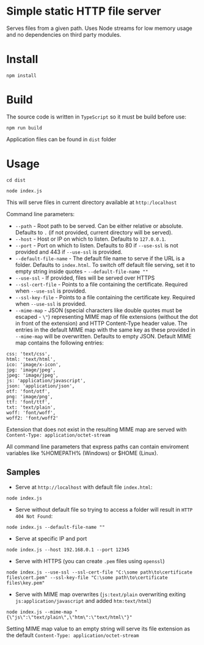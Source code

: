 # Simple static HTTP file server
Serves files from a given path. Uses Node streams for low memory usage and no dependencies on third party modules.

# Install
`npm install`

# Build
The source code is written in `TypeScript` so it must be build before use:

`npm run build`

Application files can be found in `dist` folder

# Usage
`cd dist`

`node index.js`

This will serve files in current directory available at `http:/localhost`

Command line parameters:
- `--path` - Root path to be served. Can be either relative or absolute. Defaults to `.` (if not provided, current directory will be served).
- `--host` - Host or IP on which to listen. Defaults to `127.0.0.1`.
- `--port` - Port on which to listen. Defaults to 80 if `--use-ssl` is not provided and 443 if `--use-ssl` is provided.
- `--default-file-name` - The default file name to serve if the URL is a folder. Defaults to `index.html`. To switch off default file serving, set it to empty string inside quotes - `--default-file-name ""`
- `--use-ssl` - If provided, files will be served over HTTPS
- `--ssl-cert-file` - Points to a file containing the certificate. Required when `--use-ssl` is provided.
- `--ssl-key-file` - Points to a file containing the certificate key. Required when `--use-ssl` is provided.
- `--mime-map` - JSON (special characters like double quotes must be escaped - `\"`) representing MIME map of file extensions (without the dot in front of the extension) and HTTP Content-Type header value. The entries in the default MIME map with the same key as these provided in `--mime-map` will be overwritten. Defaults to empty JSON. Default MIME map contains the following entries:

```
css: 'text/css',
html: 'text/html',
ico: 'image/x-icon',
jpg: 'image/jpeg',
jpeg: 'image/jpeg',
js: 'application/javascript',
json: 'application/json',
otf: 'font/otf',
png: 'image/png',
ttf: 'font/ttf',
txt: 'text/plain',
woff: 'font/woff',
woff2: 'font/woff2'
```

Extension that does not exist in the resulting MIME map are served with `Content-Type: application/octet-stream`

All command line parameters that express paths can contain enviroment variables like %HOMEPATH% (Windows) or $HOME (Linux).

## Samples
- Serve at `http://localhost` with default file `index.html`:

`node index.js`

- Serve without default file so trying to access a folder will result in `HTTP 404 Not Found`:

`node index.js --default-file-name ""`

- Serve at specific IP and port

`node index.js --host 192.168.0.1 --port 12345`

- Serve with HTTPS (you can create `.pem` files using `openssl`)

`node index.js --use-ssl --ssl-cert-file "C:\some path\to\certificate files\cert.pem" --ssl-key-file "C:\some path\to\certificate files\key.pem"`

- Serve with MIME map overwrites (`js:text/plain` overwriting exiting `js:application/javascript` and added `htm:text/html`) 

`node index.js --mime-map "{\"js\":\"text/plain\",\"htm\":\"text/html\"}"`

Setting MIME map value to an empty string will serve its file extension as the default `Content-Type: application/octet-stream`
